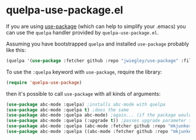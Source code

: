 # quelpa-use-package.el

If you are using [use-package](https://github.com/jwiegley/use-package) (which can help to simplify your .emacs) you can use the `quelpa` handler provided by `quelpa-use-package.el`.

Assuming you have bootstrapped `quelpa` and installed `use-package` probably like this:

```cl
(quelpa '(use-package :fetcher github :repo "jwiegley/use-package" :files ("use-package.el")))
```

To use the `:quelpa` keyword with `use-package`, require the library:

```cl
(require 'quelpa-use-package)
```

then it's possible to call `use-package` with all kinds of arguments:

```cl
(use-package abc-mode :quelpa) ;installs abc-mode with quelpa
(use-package abc-mode :quelpa t) ;does the same
(use-package abc-mode :quelpa abc-mode) ;again... (if the package would have another name)
(use-package abc-mode :quelpa (:upgrade t)) ;passes upgrade parameter to quelpa
(use-package abc-mode :quelpa (abc-mode :fetcher github :repo "mkjunker/abc-mode")) ;uses recipe
(use-package abc-mode :quelpa ((abc-mode :fetcher github :repo "mkjunker/abc-mode") :upgrade t)) ;recipe with plist arguments
```
